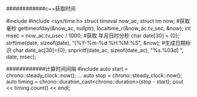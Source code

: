 ############c++获取时间

#include <ctime>
#include <sys/time.h>
struct timeval now_ac;
struct tm now;
#获取 毫秒
gettimeofday(&now_ac, nullptr);
localtime_r(&now_ac.tv_sec, &now);
int msec = now_ac.tv_usec / 1000;
#获取 年月日时分秒
char date[30] = {0};
strftime(date, sizeof(date), "[%Y-%m-%d %H:%M:%S", &now);
#生成日期标识
char date_ac[30]={0};
snprintf(date_ac, sizeof(date_ac), "%s.%03d] ", date, msec);

############计算时间间隔
#include<chrono>
auto start = chrono::steady_clock::now();
...
auto stop = chrono::steady_clock::now();
auto timing = chrono::duration_cast<chrono::duration<double>>(stop - start);
cout << timing.count() << endl;
